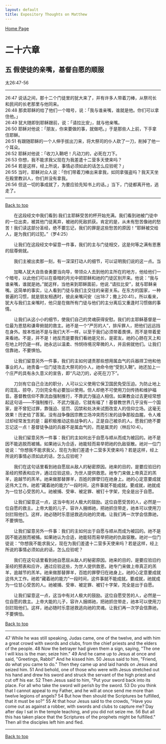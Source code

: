 ```yaml
---
layout: default
title: Expository Thoughts on Matthew
---
```

[ Home Page ]({{site.baseurl}}/index) <br>

<a name="0"></a>
# 二十六章 

## 五 假使徒的亲嘴，基督自愿的顺服

太26:47-56

***

26:47 说话之间，那十二个门徒里的犹大来了，并有许多人带着刀棒，从祭司长和民间的长老那里与他同来。<br>
26:48 那卖耶稣的给了他们一个暗号，说：「我与谁亲嘴，谁就是他。你们可以拿住他。」<br>
26:49 犹大随即到耶稣跟前，说：「请拉比安」，就与他亲嘴。<br>
26:50 耶稣对他说：「朋友，你来要做的事，就做吧。」于是那些人上前，下手拿住耶稣。<br>
26:51 有跟随耶稣的一个人伸手拔出刀来，将大祭司的仆人砍了一刀，削掉了他一个耳朵。<br>
26:52 耶稣对他说：「收刀入鞘吧！凡动刀的，必死在刀下。<br>
26:53 你想，我不能求我父现在为我差遣十二营多天使来吗？<br>
26:54 若是这样，经上所说，事情必须如此的话怎么应验呢？」<br>
26:55 当时，耶稣对众人说：「你们带着刀棒出来拿我，如同拿强盗吗？我天天坐在殿里教训人，你们并没有拿我。<br>
26:56 但这一切的事成就了，为要应验先知书上的话。」当下，门徒都离开他，逃走了。<br>

***

[Back to top](#0)

&emsp;&emsp;在这段经文中我们看到:我们主耶稣受苦的杯开始充满。我们看到祂被门徒中的一位出卖，被其他门徒离弃，被祂的死敌抓获。肯定的是，从未有愁苦像祂的愁苦！我们读这部分圣经，绝不要忘记，我们的罪是这些愁苦的原因！“耶稣被交给人，是为我们的过犯。”（罗4:25）

&emsp;&emsp;让我们在这段经文中留意一件事，我们的主与门徒相交，这是何等之满有恩惠的屈尊俯就。

&emsp;&emsp;我们主被出卖那一刻，有一深深打动人的细节，可以证明我们说的这一点。当

&emsp;&emsp;加略人犹大自告奋勇要当向导，带领众人去到他的主所在的地方，他给他们一个暗号，以此他们可以在昏暗的月光中把耶稣和祂的门徒区别开来。他说：“我与谁亲嘴，谁就是祂。”就这样，当他来到耶稣面前，他说.“请拉比安”，就与耶稣亲嘴。这简单的事实，让人看到门徒与我们主交往的亲密关系。在东方的国家，一种普遍的习惯，就是朋友相遇时，彼此亲嘴问安（出18:7；撒上20:41）。所以看来，犹大与我们主亲嘴时，他只是在做所有门徒与他们的主分离后又重逢时习惯做的事情。

&emsp;&emsp;让我们从这小小的细节，使我们自己的灵魂获得安慰。我们的主耶稣基督是一位最为恩慈和谦卑俯就的救主。祂不是一个“严厉的人”，排斥罪人，把他们远远挡在身外。按本性祂不是与我们大不一样，以至于我们必须带着畏惧，而不是带着爱来看祂。不是，并不是！祂反而是要我们看祂是兄长，是密友。祂的心肠在天上和在地上时仍是一样。祂永远以温柔、怜悯待境况卑微的人，并且俯就他们。让我们信靠祂，不要惧怕。

&emsp;&emsp;让我们留意另外一件事，我们的主如何谴责那些想用属血气的兵器捍卫他和他事业的人。祂责备一位门徒攻击大祭司的仆人，祂命令他“受到入鞘”。祂还加上一个庄严的具有永久意义的宣告，即“凡动刀的，必死在刀下”。

&emsp;&emsp;刀剑有它自己合法的职分，人可以公义使用它保卫国民免受压迫。为防止地上的混乱、掠夺，刀剑完全有必要加以使用。但人却绝不可使用刀剑传扬和维护福音。基督教信仰不靠流血强制推行，不靠武力强迫人相信。如果教会过去更经常想起这句话——不强制推行、不武力强迫，它就有福了！基督教世界几乎没有一个国家，是不曾犯过罪，靠强迫、惩罚、囚禁和处决来试图改变人的信仰立场。这毫无效果！历史给了答案。没有战争像因宗教立场冲突而引发的战争那般血腥。令人难过却经常发生的是：最积极推动这些战争的人，正是自己被杀的人。愿我们绝不要忘记这一点！基督徒争战的兵器不是属血气的，而是属灵的（林后10:4）。

&emsp;&emsp;让我们留意另外一件事：我们的主如何出于自愿与顺从而成为被囚的。祂不是因不能逃脱而被捕。如果祂认为合适，祂能轻而易举把祂的仇敌驱散。祂对一位门徒说：“你想我不能求我父，现在为我们差遣十二营多天使来吗？若是这样，经上所说的事情必须如此的话，怎么应验呢？

&emsp;&emsp;我们在这句话里看到祂自愿屈从敌人的秘密原因。祂来的目的，是要应验旧约圣经的预表和应许，通过应验这些，为世人提供救恩。祂专门来做上帝真正的羔羊，逾越节的羔羊。祂来做那替罪羊，百姓的罪孽归在祂身上。祂的心定意要成就这伟大工作。祂若“藏着祂的能力”一段时间，这件事就不能成就。要成就，祂就成为一位甘心受苦的人。祂被捕、受审、被定罪、被钉十字架，完全是出于自愿。

&emsp;&emsp;让我们留意这一点，这当中有对人极大的鼓励。这位自愿受苦的人，必然是一位自愿的救主。上帝大能的儿子，容许人捆绑祂，把祂抓住带走，祂本可以使用刀剑拦阻他们。这样，祂必随时乐意拯救逃向祂的灵魂。让我们再一次学会信靠祂，不要惧怕。

&emsp;&emsp;让我们留意另外一件事：我们的主如何出于自愿与顺从而成为被囚的。祂不是因不能逃脱而被捕。如果祂认为合适，祂能轻而易举把祂的仇敌驱散。祂对一位门徒说：“你想我不能求我父，现在为我们差遣十二营多天使来吗？若是这样，经上所说的事情必须如此的话，怎么应验呢？

&emsp;&emsp;我们在这句话里看到祂自愿屈从敌人的秘密原因。祂来的目的，是要应验旧约圣经的预表和应许，通过应验这些，为世人提供救恩。祂专门来做上帝真正的羔羊，逾越节的羔羊。祂来做那替罪羊，百姓的罪孽归在祂身上。祂的心定意要成就这伟大工作。祂若“藏着祂的能力”一段时间，这件事就不能成就。要成就，祂就成为一位甘心受苦的人。祂被捕、受审、被定罪、被钉十字架，完全是出于自愿。

&emsp;&emsp;让我们留意这一点，这当中有对人极大的鼓励。这位自愿受苦的人，必然是一位自愿的救主。上帝大能的儿子，容许人捆绑祂，把祂抓住带走，祂本可以使用刀剑拦阻他们。这样，祂必随时乐意拯救逃向祂的灵魂。让我们再一次学会信靠祂，不要惧怕。

[Back to top](#0)

***

47 While he was still speaking, Judas came, one of the twelve, and with him a great crowd with swords and clubs, from the chief priests and the elders of the people. 48 Now the betrayer had given them a sign, saying, "The one I will kiss is the man; seize him." 49 And he came up to Jesus at once and said, "Greetings, Rabbi!" And he kissed him. 50 Jesus said to him, "Friend, do what you came to do." Then they came up and laid hands on Jesus and seized him. 51 And behold, one of those who were with Jesus stretched out his hand and drew his sword and struck the servant of the high priest and cut off his ear. 52 Then Jesus said to him, "Put your sword back into its place. For all who take the sword will perish by the sword. 53 Do you think that I cannot appeal to my Father, and he will at once send me more than twelve legions of angels? 54 But how then should the Scriptures be fulfilled, that it must be so?" 55 At that hour Jesus said to the crowds, "Have you come out as against a robber, with swords and clubs to capture me? Day after day I sat in the temple teaching, and you did not seize me. 56 But all this has taken place that the Scriptures of the prophets might be fulfilled." Then all the disciples left him and fled.

***

[Back to top](#0)
